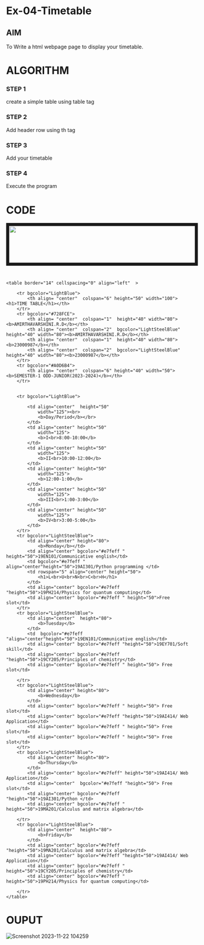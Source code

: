 # Ex-04-Timetable
## AIM
To Write a html webpage page to display your timetable.

# ALGORITHM
### STEP 1
create a simple table using table tag
### STEP 2
Add header row using th tag
### STEP 3
Add your timetable
### STEP 4
Execute the program

# CODE
<!DOCTYPE html>
<html>
    <head></head>
<body>
    <IMG src="C:\Users\admin\ODD2023-WT-Ex-03-Timetable\logo.png"
	height="100" width="788" align="center" border="8">
    <h1>     </h1>

    <table border="14" cellspacing="0" align="left"  >
        
        <tr bgcolor="LightBlue">
            <th align= "center"  colspan="6" height="50" width="100"><h1>TIME TABLE</h1></th>
        </tr>
        <tr bgcolor="#728FCE">
            <th align= "center"  colspan="1"  height="40" width="80"><b>AMIRTHAVARSHINI.R.D</b></th>
            <th align= "center"  colspan="2"  bgcolor="LightSteelBlue" height="40" width="80"><b>AMIRTHAVARSHINI.R.D</b></th>
            <th align= "center"  colspan="1"  height="40" width="80"><b>23000987</b></th>
            <th align= "center"  colspan="2"  bgcolor="LightSteelBlue" height="40" width="80"><b>23000987</b></th>
        </tr>
        <tr bgcolor="#A0D6B4">
            <th align= "center"  colspan="6" height="40" width="50"> <b>SEMESTER-1 ODD-JUNIOR(2023-2024)</b></th>
        </tr>
       
        
        <tr bgcolor="LightBlue">
            
            <td align="center"  height="50"
                width="125"><br>
                <b>Day/Period</b></br>
            </td>
            <td align="center" height="50"
                width="125">
                <b>I<br>8:00-10:00</b>
            </td>
            <td align="center" height="50"
                width="125">
                <b>II<br>10:00-12:00</b>
            </td>
            <td align="center" height="50"
                width="125">
                <b>12:00-1:00</b>
            </td>
            <td align="center" height="50"
                width="125">
                <b>III<br>1:00-3:00</b>
            </td>
            <td align="center" height="50"
                width="125">
                <b>IV<br>3:00-5:00</b>
            </td>
        </tr>
        <tr bgcolor="LightSteelBlue">
            <td align="center" height="80">
                <b>Monday</b></td>
            <td align="center" bgcolor="#e7feff " height="50">19EN101/Communicative english</td>
            <td bgcolor="#e7feff " align="center"height="50">19AI301/Python programming </td>
            <td rowspan="5" align="center" height="50">
                <h1>L<br>U<br>N<br>C<br>H</h1>
            </td>
            <td align="center" bgcolor="#e7feff "height="50">19PH214/Physics for quantum computing</td>
            <td align="center" bgcolor="#e7feff " height="50">Free slot</td>
        </tr>
        <tr bgcolor="LightSteelBlue">
            <td align="center"  height="80">
                <b>Tuesday</b>
            </td>
            <td  bgcolor="#e7feff "align="center"height="50">19EN101/Communicative english</td>
            <td align="center" bgcolor="#e7feff "height="50">19EY701/Soft skill</td>
            <td align="center" bgcolor="#e7feff "height="50">19CY205/Principles of chemistry</td>
            <td align="center" bgcolor="#e7feff " height="50"> Free slot</td>
            
        </tr>
        <tr bgcolor="LightSteelBlue">
            <td align="center" height="80">
                <b>Wednesday</b>
            </td>
            <td align="center" bgcolor="#e7feff " height="50"> Free slot</td>
            <td align="center" bgcolor="#e7feff "height="50">19AI414/ Web Application</td>
            <td align="center" bgcolor="#e7feff " height="50"> Free slot</td>
            <td align="center" bgcolor="#e7feff " height="50"> Free slot</td>
        </tr>
        <tr bgcolor="LightSteelBlue">
            <td align="center" height="80">
                <b>Thursday</b>
            </td>
            <td align="center" bgcolor="#e7feff" height="50">19AI414/ Web Application</td>
            <td align="center"  bgcolor="#e7feff "height="50"> Free slot</td>
            <td align="center" bgcolor="#e7feff "height="50">19AI301/Python </td>
            <td align="center" bgcolor="#e7feff " height="50">19MA201/Calculus and matrix algebra</td>
            
        </tr>
        <tr bgcolor="LightSteelBlue">
            <td align="center"  height="80">
                <b>Friday</b>
            </td>
            <td align="center" bgcolor="#e7feff "height="50">19MA201/Calculus and matrix algebra</td>
            <td align="center" bgcolor="#e7feff "height="50">19AI414/ Web Application</td>
            <td align="center" bgcolor="#e7feff " height="50">19CY205/Principles of chemistry</td>
            <td align="center" bgcolor="#e7feff " height="50">19PH214/Physics for quantum computing</td>
           
        </tr>
    </table>
</body>
</html>

# OUPUT
![Screenshot 2023-11-22 104259](https://github.com/amirtha5591/ODD2023-WT-Ex-03-Timetable/assets/145742831/97422168-a34d-4c0e-b607-c354a6f6b54e)

</body>
</html>
